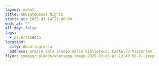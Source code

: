 ```yaml
---
layout: event
title: AbbiateGames Nightz
starts_at: 2025-03-14T21:00:00
ends_at: ""
all_day: false
tags:
  - Divertimento
location:
  city: Abbaitegrasso
  address: presso Sala studio della biblioteca, Castello Visconteo
flyer: images/uploads/whatsapp-image-2025-03-05-at-13.40.56-2-.jpeg
---
```

